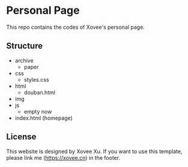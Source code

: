 # Personal Page
This repo contains the codes of Xovee's personal page. 

## Structure

- archive
  - paper
- css
  - styles.css
- html
  - douban.html
- img
- js
  - empty now
- index.html (homepage)

## License

This website is designed by Xovee Xu. If you want to use this template, please link me (https://xovee.cn) in the footer. 
